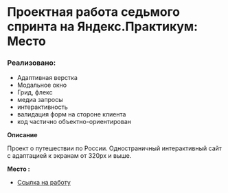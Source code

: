 # Проектная работа седьмого спринта на Яндекс.Практикум: Место

### Реализовано:
* Адаптивная верстка
* Модальное окно
* Грид, флекс
* медиа запросы
* интерактивность
* валидация форм на стороне клиента
* код частично объектно-ориентирован

**Описание**

Проект о путешествии по России. 
Одностраничный  интерактивный сайт с адаптацией к экранам от 320px и выше.
 
   
**Место :**

* [Ссылка на работу](https://victoria-dem.github.io/mesto/.)
